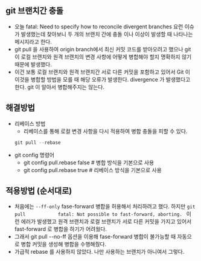 ## git 브랜치간 충돌
- 오늘 fatal: Need to specify how to reconcile divergent branches 요런 이슈가 발생했는데 찾아보니 두 개의 브랜치 간에 충돌 이나 이상이 발생할 때 나타나는 메시지라고 한다. 
- git pull 을 사용하여 origin branch에서 최신 커밋 코드를 받아오려고 했으나 git 이 로컬 브랜치와 원격 브랜치의 변경 사항에 어떻게 병합해야 할지 명확하지 않기 때문에 발생했다. 
- 이건 보통 로컬 브랜치와 원격 브랜치간 서로 다른 커밋을 포함하고 있어서 Git 이 이것을 병합할 방법을 모를 때 해당 오류가 발생한다. divergence 가 발생했다고 한다. git 이 알아서 병합해주지는 않는다. 

## 해결방법
- 리베이스 방법 
    - 리베이스를 통해 로컬 변경 사항을 다시 적용하여 병합 충돌을 피할 수 있다. 
    ```java
    git pull --rebase 
    ```
- git config 명령어
    - git config pull.rebase false # 병합 방식을 기본으로 사용 
    - git config pull.rebase true # 리베이스 방식을 기본으로 사용 

## 적용방법 (순서대로)
- 처음에는 `--ff-only` fase-forward 병합을 허용해서 처리하려고 했다. 하지만 `git pull           
fatal: Not possible to fast-forward, aborting. ` 이런 에러가 발생했고 원격 브랜치과 로컬 브랜치가 서로 다른 커밋을 가지고 있어서 fast-forward 로 병합을 하기가 어려웠다. 
- 그래서 git pull --no-ff 옵션을 이용해 fase-forward 병합이 불가능할 때 자동으로 병합 커밋을 생성해 병합을 수행해줬다. 
- 가급적 rebase 를 사용하지 않았다. 나만 사용하는 브랜치가 아니여서 그렇다. 